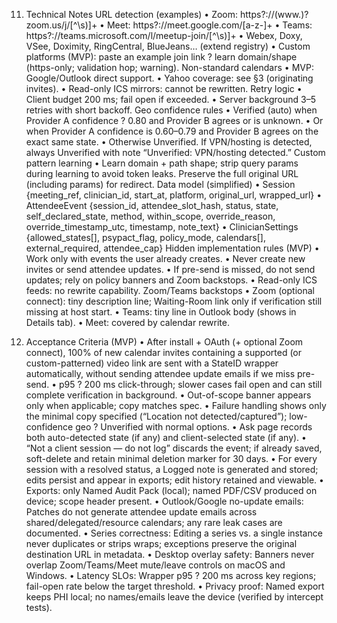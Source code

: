 ﻿11. Technical Notes
URL detection (examples)
• Zoom: https?://(www.)?zoom.us/j/[^\s)]+
• Meet: https?://meet.google.com/[a-z-]+
• Teams: https?://teams.microsoft.com/l/meetup-join/[^\s)]+
• Webex, Doxy, VSee, Doximity, RingCentral, BlueJeans… (extend registry)
• Custom platforms (MVP): paste an example join link ? learn domain/shape (https-only; validation hop; warning).
Non-standard calendars
• MVP: Google/Outlook direct support.
• Yahoo coverage: see §3 (originating invites).
• Read-only ICS mirrors: cannot be rewritten.
Retry logic
• Client budget 200 ms; fail open if exceeded.
• Server background 3–5 retries with short backoff.
Geo confidence rules
• Verified (auto) when Provider A confidence ? 0.80 and Provider B agrees or is unknown.
• Or when Provider A confidence is 0.60–0.79 and Provider B agrees on the exact same state.
• Otherwise Unverified. If VPN/hosting is detected, always Unverified with note “Unverified: VPN/hosting detected.”
Custom pattern learning
• Learn domain + path shape; strip query params during learning to avoid token leaks. Preserve the full original URL (including params) for redirect.
Data model (simplified)
• Session {meeting_ref, clinician_id, start_at, platform, original_url, wrapped_url}
• AttendeeEvent {session_id, attendee_slot_hash, status, state, self_declared_state, method, within_scope, override_reason, override_timestamp_utc, timestamp, note_text}
• ClinicianSettings {allowed_states[], psypact_flag, policy_mode, calendars[], external_required, attendee_cap}
Hidden implementation rules (MVP)
• Work only with events the user already creates.
• Never create new invites or send attendee updates.
• If pre-send is missed, do not send updates; rely on policy banners and Zoom backstops.
• Read-only ICS feeds: no rewrite capability.
Zoom/Teams backstops
• Zoom (optional connect): tiny description line; Waiting-Room link only if verification still missing at host start.
• Teams: tiny line in Outlook body (shows in Details tab).
• Meet: covered by calendar rewrite.

12. Acceptance Criteria (MVP)
• After install + OAuth (+ optional Zoom connect), 100% of new calendar invites containing a supported (or custom-patterned) video link are sent with a StateID wrapper automatically, without sending attendee update emails if we miss pre-send.
• p95 ? 200 ms click-through; slower cases fail open and can still complete verification in background.
• Out-of-scope banner appears only when applicable; copy matches spec.
• Failure handling shows only the minimal copy specified (“Location not detected/captured”); low-confidence geo ? Unverified with normal options.
• Ask page records both auto-detected state (if any) and client-selected state (if any).
• “Not a client session — do not log” discards the event; if already saved, soft-delete and retain minimal deletion marker for 30 days.
• For every session with a resolved status, a Logged note is generated and stored; edits persist and appear in exports; edit history retained and viewable.
• Exports: only Named Audit Pack (local); named PDF/CSV produced on device; scope header present.
• Outlook/Google no-update emails: Patches do not generate attendee update emails across shared/delegated/resource calendars; any rare leak cases are documented.
• Series correctness: Editing a series vs. a single instance never duplicates or strips wraps; exceptions preserve the original destination URL in metadata.
• Desktop overlay safety: Banners never overlap Zoom/Teams/Meet mute/leave controls on macOS and Windows.
• Latency SLOs: Wrapper p95 ? 200 ms across key regions; fail-open rate below the target threshold.
• Privacy proof: Named export keeps PHI local; no names/emails leave the device (verified by intercept tests).
